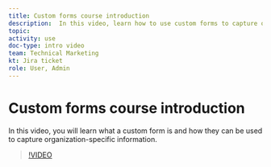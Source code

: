 ```yaml
---
title: Custom forms course introduction
description:  In this video, learn how to use custom forms to capture organization-specific information.
topic:
activity: use
doc-type: intro video
team: Technical Marketing
kt: Jira ticket
role: User, Admin
---
```

# Custom forms course introduction

In this video, you will learn what a custom form is and how they can be used to capture organization-specific information.

>[!VIDEO](https://video.tv.adobe.com/v/335171/?quality=12)
